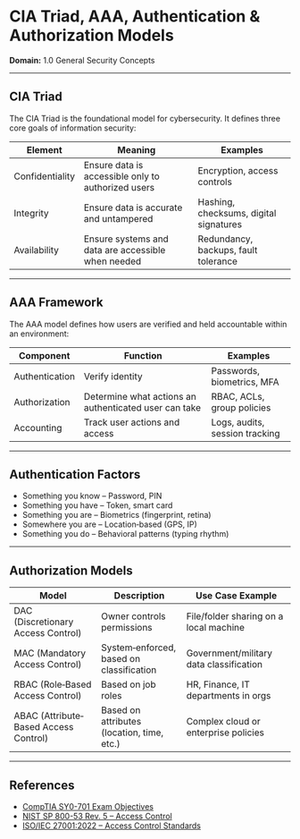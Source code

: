 # CIA Triad, AAA, Authentication & Authorization Models

**Domain:** 1.0 General Security Concepts

---

## CIA Triad

The CIA Triad is the foundational model for cybersecurity. It defines three core goals of information security:

| Element             | Meaning                                            | Examples                               |
| ------------------- | -------------------------------------------------- | -------------------------------------- |
| Confidentiality     | Ensure data is accessible only to authorized users | Encryption, access controls            |
| Integrity           | Ensure data is accurate and untampered             | Hashing, checksums, digital signatures |
| Availability        | Ensure systems and data are accessible when needed | Redundancy, backups, fault tolerance   |

---

## AAA Framework

The AAA model defines how users are verified and held accountable within an environment:

| Component          | Function                                              | Examples                       |
| ------------------ | ----------------------------------------------------- | ------------------------------ |
| Authentication     | Verify identity                                       | Passwords, biometrics, MFA     |
| Authorization      | Determine what actions an authenticated user can take | RBAC, ACLs, group policies     |
| Accounting         | Track user actions and access                         | Logs, audits, session tracking |

---

## Authentication Factors

* Something you know – Password, PIN  
* Something you have – Token, smart card  
* Something you are – Biometrics (fingerprint, retina)  
* Somewhere you are – Location‐based (GPS, IP)  
* Something you do – Behavioral patterns (typing rhythm)  

---

## Authorization Models

| Model                                     | Description                                | Use Case Example                        |
| ----------------------------------------- | ------------------------------------------ | --------------------------------------- |
| DAC (Discretionary Access Control)        | Owner controls permissions                 | File/folder sharing on a local machine  |
| MAC (Mandatory Access Control)            | System‐enforced, based on classification   | Government/military data classification |
| RBAC (Role‐Based Access Control)          | Based on job roles                         | HR, Finance, IT departments in orgs     |
| ABAC (Attribute‐Based Access Control)     | Based on attributes (location, time, etc.) | Complex cloud or enterprise policies    |

---

## References

- [CompTIA SY0-701 Exam Objectives](https://www.comptia.org/certifications/security)  
- [NIST SP 800-53 Rev. 5 – Access Control](https://doi.org/10.6028/NIST.SP.800-53r5)  
- [ISO/IEC 27001:2022 – Access Control Standards](https://www.iso.org/isoiec-27001-information-security.html)  
